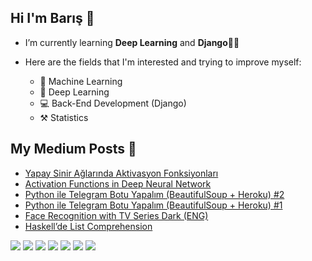 ## Hi I'm Barış 🤞

- I’m currently learning **Deep Learning** and **Django**🐱‍🏍

- Here are the fields that I'm interested and trying to improve myself:
  - 🤖 Machine Learning
  - 📕 Deep Learning
  - 💻 Back-End Development (Django)
  - ⚒️ Statistics 


## My Medium Posts 📑
- [Yapay Sinir Ağlarında Aktivasyon Fonksiyonları](https://alibarisayten.medium.com/yapay-sinir-ağlarında-aktivasyon-fonksiyonları-11002b8ac522)
- [Activation Functions in Deep Neural Network](https://alibarisayten.medium.com/activation-functions-in-deep-neural-network-4d8849b70046#ceb8-fa47313f48e4)
- [Python ile Telegram Botu Yapalım (BeautifulSoup + Heroku) #2 ](https://alibarisayten.medium.com/python-ile-telegram-botu-yapalım-beautifulsoup-heroku-2-3853b413cda7)
- [Python ile Telegram Botu Yapalım (BeautifulSoup + Heroku) #1 ](https://alibarisayten.medium.com/python-ile-telegram-botu-yapalım-beautifulsoup-heroku-1-a488de173188)
- [Face Recognition with TV Series Dark (ENG)](https://alibarisayten.medium.com/face-recognition-with-tv-series-dark-dfcdae9f0701)
- [Haskell’de List Comprehension](https://alibarisayten.medium.com/haskellde-list-comprehension-485999ec93e)





[![](https://img.shields.io/badge/Medium-%2312100E.svg?&style=flat&logo=medium&logoColor=white)](https://medium.com/@alibarisayten)
[![](https://img.shields.io/badge/LinkedIn-%230077B5.svg?&style=flat&logo=linkedin&logoColor=white)](https://www.linkedin.com/in/alibaris/)
[![](https://img.shields.io/badge/Kaggle-%2312100E.svg?&style=flat?labelColor=blue?color=blue&logo=kaggle&logoColor=blue)](https://www.kaggle.com/alibaris)
[![](https://img.shields.io/badge/HackerRank-2EC866?style=flat&logo=HackerRank&logoColor=white)](https://www.hackerrank.com/alibrs15)
[![](https://img.shields.io/badge/Email-alibrs15%40hotmail.com-blue)](mailto:alibrs15@hotmail.com) 
![](https://www.codewars.com/users/thealibrs/badges/micro)
![](https://komarev.com/ghpvc/?username=thealibrs&color=green)

